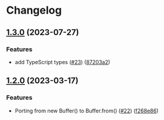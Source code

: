 # Changelog

## [1.3.0](https://github.com/node-modules/formstream/compare/v1.2.0...v1.3.0) (2023-07-27)


### Features

* add TypeScript types ([#23](https://github.com/node-modules/formstream/issues/23)) ([87203a2](https://github.com/node-modules/formstream/commit/87203a2853e6ec1b4d72f5c624e8f4b40fafa942))

## [1.2.0](https://github.com/node-modules/formstream/compare/v1.1.1...v1.2.0) (2023-03-17)


### Features

* Porting from new Buffer() to Buffer.from() ([#22](https://github.com/node-modules/formstream/issues/22)) ([f268e86](https://github.com/node-modules/formstream/commit/f268e86e6b55d5b981bb7daf9c8662bdcd820f5c))

